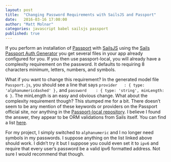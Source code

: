 ```yaml
---
layout: post
title:  "Changing Password Requirements with SailsJS and Passport"
date:   2016-03-16 17:00:00
author: "Matt Molnar"
categories: javascript babel sailsjs passport
published: true
---
```

If you perform an installation of [Passport][passport] with [SailsJS][sails] using the [Sails Passport Auth Generator][sails-generate-auth] you get several files in your app already configured for you. If you then use passport-local, you will already have a complexity requirement on the password. It defaults to requiring 8 characters minimum, letters, numbers, and symbols. 

What if you want to change this requirement? In the generated model file `Passport.js`, you should see a line that says `provider   : { type: 'alphanumericdashed' },` and `password    : { type: 'string', minLength: 6 }`. The minLength is an easy and obvious change. What about the complexity requirement though? This stumped me for a bit. There doesn’t seem to be any mention of these keywords or providers on the Passport official site, nor anything in the [Passport-local repository][passport-local]. I believe I found the answer, they appear to be ORM validations from Sails itself. You can find a list [here][validations]. 

For my project, I simply switched to `alphanumeric` and I no longer need symbols in my passwords. I suppose anything on the list linked above should work. I didn’t try it but I suppose you could even set it to `ipv6` and require that every user’s password be a valid ipv6 formatted address. Not sure I would recommend that though.

[passport]: http://passportjs.org/
[sails]: http://sailsjs.org/
[sails-generate-auth]: https://github.com/kasperisager/sails-generate-auth
[passport-local]: https://github.com/jaredhanson/passport-local
[validations]: http://sailsjs.org/documentation/concepts/models-and-orm/validations#/validation-rules
